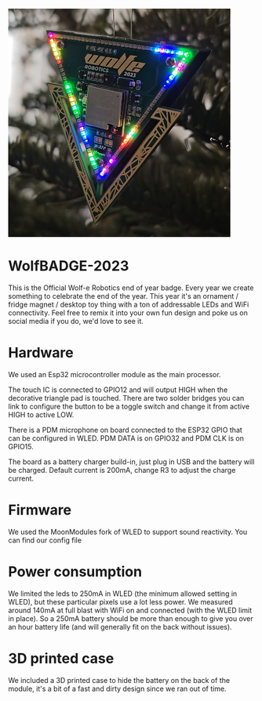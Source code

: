 ![WolfBADGE-2023](https://github.com/nonsintetic/WolfBADGE-2023/blob/main/res/wolfbadge-live.png?raw=true)

# WolfBADGE-2023
 This is the Official Wolf-e Robotics end of year badge. Every year we create something to celebrate the end of the year. This year it's an ornament / fridge magnet / desktop toy thing with a ton of addressable LEDs and WiFi connectivity. Feel free to remix it into your own fun design and poke us on social media if you do, we'd love to see it.

# Hardware
 We used an Esp32 microcontroller module as the main processor. 
 
 The touch IC is connected to GPIO12 and will output HIGH when the decorative triangle pad is touched. There are two solder bridges you can link to configure the button to be a toggle switch and change it from active HIGH to active LOW.

 There is a PDM microphone on board connected to the ESP32 GPIO that can be configured in WLED. PDM DATA is on GPIO32 and PDM CLK is on GPIO15.

 The board as a battery charger build-in, just plug in USB and the battery will be charged. Default current is 200mA, change R3 to adjust the charge current.

# Firmware
 We used the MoonModules fork of WLED to support sound reactivity. You can find our config file 

# Power consumption
 We limited the leds to 250mA in WLED (the minimum allowed setting in WLED), but these particular pixels use a lot less power. We measured around 140mA at full blast with WiFi on and connected (with the WLED limit in place). So a 250mA battery should be more than enough to give you over an hour battery life (and will generally fit on the back without issues).

# 3D printed case
 We included a 3D printed case to hide the battery on the back of the module, it's a bit of a fast and dirty design since we ran out of time.